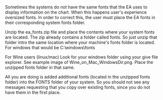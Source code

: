 Sometimes the systems do not have the same fonts that the EA uses to display information on the chart.
When this happens user's experience oversized fonts.  In order to correct this, the user must place
the EA fonts in their corresponding system fonts folder.

Unzip the ea_fonts.zip file and place the contents where your system fonts are located.
The zip already contains a folder called fonts.  So just unzip that folder intro the same location
where your machine's fonts folder is located.  For windows that would be C:\windows\fonts

For Wine users (linux/mac) Look for your windows folder using your give file explorer.
See example image of Wine_on_Mac_WindowsDir.png.  Place the unzipped fonts folder in that same.

All you are doing is added additional fonts (located in the unzipped fonts folder) into the FONTS
folder of your system.  So you should not see any messages requesting that you copy over existing fonts, since
you do not have them in the first place.
